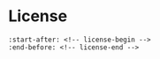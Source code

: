 # License

```{include} ../../LICENSE
:start-after: <!-- license-begin -->
:end-before: <!-- license-end -->
```
